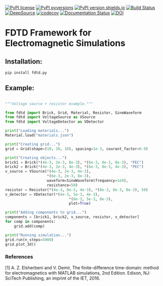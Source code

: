 [![PyPI license](https://img.shields.io/pypi/l/fdtd.py.svg)](https://pypi.python.org/pypi/fdtd.py/)
[![PyPI pyversions](https://img.shields.io/pypi/pyversions/fdtd.py.svg)](https://pypi.python.org/pypi/fdtd.py/)
[![PyPI version shields.io](https://img.shields.io/pypi/v/fdtd.py.svg)](https://pypi.python.org/pypi/fdtd.py/)
[![Build Status](https://travis-ci.com/tiagovla/fdtd.py.svg?branch=master)](https://travis-ci.com/tiagovla/fdtd.py)
[![DeepSource](https://deepsource.io/gh/tiagovla/fdtd.py.svg/?label=active+issues)](https://deepsource.io/gh/tiagovla/fdtd.py/?ref=repository-badge)
[![codecov](https://codecov.io/gh/tiagovla/fdtd.py/branch/master/graph/badge.svg?token=MC1GNINTAY)](https://codecov.io/gh/tiagovla/fdtd.py)
[![Documentation Status](https://readthedocs.org/projects/fdtd-py/badge/?version=v0.0.3)](https://fdtd-py.readthedocs.io/en/v0.0.3/?badge=v0.0.3)
[![DOI](https://zenodo.org/badge/DOI/10.5281/zenodo.4648395.svg)](https://doi.org/10.5281/zenodo.4648395)

# FDTD Framework for Electromagnetic Simulations

## Installation:
```bash
pip install fdtd.py
```

## Example:
```python

"""Voltage source + resistor example."""

from fdtd import Brick, Grid, Material, Resistor, SineWaveform
from fdtd import VoltageSource as VSource
from fdtd import VoltageDetector as VDetector

print("Loading materials...")
Material.load("materials.json")

print("Creating grid...")
grid = Grid(shape=(10, 10, 10), spacing=1e-3, courant_factor=0.9)

print("Creating objects...")
brick1 = Brick(*(4e-3, 2e-3, 8e-3), *(6e-3, 8e-3, 8e-3), "PEC")
brick2 = Brick(*(4e-3, 2e-3, 4e-3), *(6e-3, 8e-3, 4e-3), "PEC")
v_source = VSource(*(4e-3, 2e-3, 4e-3),
                   *(6e-3, 2e-3, 8e-3),
                   waveform=SineWaveform(frequency=1e9),
                   resistance=50)
resistor = Resistor(*(4e-3, 8e-3, 4e-3), *(6e-3, 8e-3, 8e-3), 50)
v_detector = VDetector(*(4e-3, 5e-3, 4e-3),
                             *(6e-3, 5e-3, 8e-3),
                             plot=True)

print("Adding components to grid...")
components = [brick1, brick2, v_source, resistor, v_detector]
for comp in components:
    grid.add(comp)

print("Running simulation...")
grid.run(n_steps=5000)
grid.plot_3d()

```


### References
[1] A. Z. Elsherbeni and V. Demir, The finite-difference time-domain: method for electromagnetics with MATLAB simulations, 2nd Edition. Edison, NJ: SciTech Publishing, an imprint of the IET, 2016.
